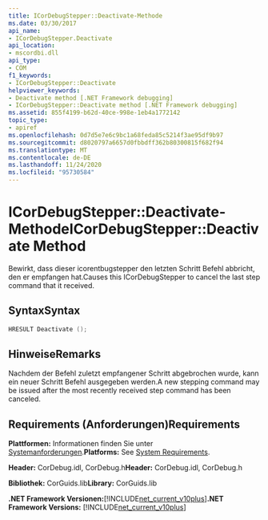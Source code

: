 ```yaml
---
title: ICorDebugStepper::Deactivate-Methode
ms.date: 03/30/2017
api_name:
- ICorDebugStepper.Deactivate
api_location:
- mscordbi.dll
api_type:
- COM
f1_keywords:
- ICorDebugStepper::Deactivate
helpviewer_keywords:
- Deactivate method [.NET Framework debugging]
- ICorDebugStepper::Deactivate method [.NET Framework debugging]
ms.assetid: 855f4199-b62d-40ce-998e-1eb4a1772142
topic_type:
- apiref
ms.openlocfilehash: 0d7d5e7e6c9bc1a68feda85c5214f3ae95df9b97
ms.sourcegitcommit: d8020797a6657d0fbbdff362b80300815f682f94
ms.translationtype: MT
ms.contentlocale: de-DE
ms.lasthandoff: 11/24/2020
ms.locfileid: "95730584"
---
```

# <a name="icordebugstepperdeactivate-method"></a><span data-ttu-id="55cc6-102">ICorDebugStepper::Deactivate-Methode</span><span class="sxs-lookup"><span data-stu-id="55cc6-102">ICorDebugStepper::Deactivate Method</span></span>

<span data-ttu-id="55cc6-103">Bewirkt, dass dieser icorentbugstepper den letzten Schritt Befehl abbricht, den er empfangen hat.</span><span class="sxs-lookup"><span data-stu-id="55cc6-103">Causes this ICorDebugStepper to cancel the last step command that it received.</span></span>  
  
## <a name="syntax"></a><span data-ttu-id="55cc6-104">Syntax</span><span class="sxs-lookup"><span data-stu-id="55cc6-104">Syntax</span></span>  
  
```cpp  
HRESULT Deactivate ();  
```  
  
## <a name="remarks"></a><span data-ttu-id="55cc6-105">Hinweise</span><span class="sxs-lookup"><span data-stu-id="55cc6-105">Remarks</span></span>  

 <span data-ttu-id="55cc6-106">Nachdem der Befehl zuletzt empfangener Schritt abgebrochen wurde, kann ein neuer Schritt Befehl ausgegeben werden.</span><span class="sxs-lookup"><span data-stu-id="55cc6-106">A new stepping command may be issued after the most recently received step command has been canceled.</span></span>  
  
## <a name="requirements"></a><span data-ttu-id="55cc6-107">Requirements (Anforderungen)</span><span class="sxs-lookup"><span data-stu-id="55cc6-107">Requirements</span></span>  

 <span data-ttu-id="55cc6-108">**Plattformen:** Informationen finden Sie unter [Systemanforderungen](../../get-started/system-requirements.md).</span><span class="sxs-lookup"><span data-stu-id="55cc6-108">**Platforms:** See [System Requirements](../../get-started/system-requirements.md).</span></span>  
  
 <span data-ttu-id="55cc6-109">**Header:** CorDebug.idl, CorDebug.h</span><span class="sxs-lookup"><span data-stu-id="55cc6-109">**Header:** CorDebug.idl, CorDebug.h</span></span>  
  
 <span data-ttu-id="55cc6-110">**Bibliothek:** CorGuids.lib</span><span class="sxs-lookup"><span data-stu-id="55cc6-110">**Library:** CorGuids.lib</span></span>  
  
 <span data-ttu-id="55cc6-111">**.NET Framework Versionen:**[!INCLUDE[net_current_v10plus](../../../../includes/net-current-v10plus-md.md)]</span><span class="sxs-lookup"><span data-stu-id="55cc6-111">**.NET Framework Versions:** [!INCLUDE[net_current_v10plus](../../../../includes/net-current-v10plus-md.md)]</span></span>
